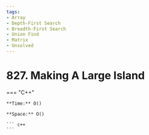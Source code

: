 ```yaml
---
tags:
- Array
- Depth-First Search
- Breadth-First Search
- Union Find
- Matrix
- Unsolved
---
```



# 827. Making A Large Island

=== "C++"

    **Time:** O()

    **Space:** O()

    ``` c++
    ```
